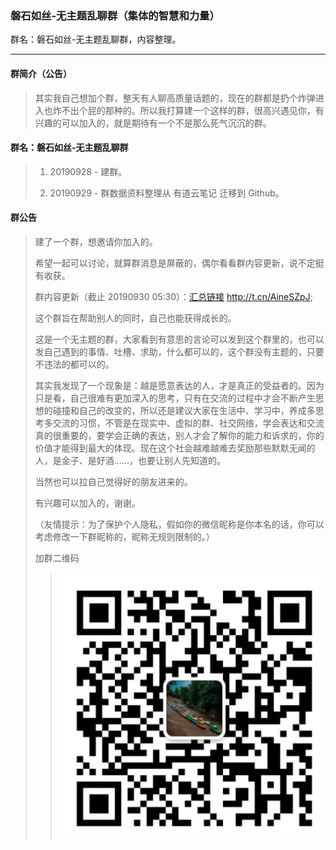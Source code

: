 ### 磐石如丝-无主题乱聊群（集体的智慧和力量）
群名：磐石如丝-无主题乱聊群，内容整理。

---

#### 群简介（公告）
> 其实我自己想加个群，整天有人聊高质量话题的，现在的群都是扔个炸弹进入也炸不出个屁的那种的。所以我打算建一个这样的群，很高兴遇见你，有兴趣的可以加入的，就是期待有一个不是那么死气沉沉的群。

####  群名：磐石如丝-无主题乱聊群
> 1. 20190928 - 建群。
>
> 2. 20190929 - 群数据资料整理从 有道云笔记 迁移到 Github。

#### 群公告
> 建了一个群，想邀请你加入的。
>
> 希望一起可以讨论，就算群消息是屏蔽的，偶尔看看群内容更新，说不定挺有收获。
>
> 群内容更新（截止 20190930 05:30）：[汇总链接](http://t.cn/AineSZpJ) http://t.cn/AineSZpJ;
>
> 这个群旨在帮助别人的同时，自己也能获得成长的。
>
> 这是一个无主题的群，大家看到有意思的言论可以发到这个群里的，也可以发自己遇到的事情、吐槽、求助，什么都可以的，这个群没有主题的，只要不违法的都可以的。
>
> 其实我发现了一个现象是：越是愿意表达的人，才是真正的受益者的。因为只是看，自己很难有更加深入的思考，只有在交流的过程中才会不断产生思想的碰撞和自己的改变的，所以还是建议大家在生活中、学习中，养成多思考多交流的习惯，不管是在现实中、虚拟的群、社交网络，学会表达和交流真的很重要的，要学会正确的表达，别人才会了解你的能力和诉求的，你的价值才能得到最大的体现。现在这个社会越难越难去奖励那些默默无闻的人，是金子、是好酒……，也要让别人先知道的。
>
> 当然也可以拉自己觉得好的朋友进来的。
>
> 有兴趣可以加入的，谢谢。
>
>（友情提示：为了保护个人隐私，假如你的微信昵称是你本名的话，你可以考虑修改一下群昵称的，昵称无规则限制的。）
>
> 加群二维码
>> ![群二维码](/配图/README/001-磐石如丝微信二维码.png)


